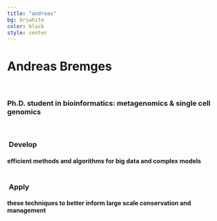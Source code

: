 ```yaml
---
title: "andreas"
bg: briwhite
color: black
style: center
---
```


# Andreas Bremges

<br/>

### Ph.D. student in bioinformatics: metagenomics & single cell genomics

<br/>

<div class="container">
<div class="row">
  <div class="column halfx">
    <h3 class="text-red"><i class="fa fa-cog text-black"></i>&nbsp;Develop</h3>
    <h4>efficient methods and algorithms for big data and complex models</h4>
  </div>
  <div class="column halfx">
    <h3 class="text-red"><i class="fa fa-leaf text-black"></i>&nbsp;Apply</h3>
    <h4>these techniques to better inform large scale conservation and management</h4>
  </div>
</div>
</div>
